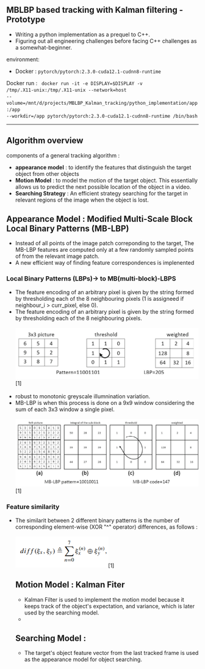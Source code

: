 <h2>MBLBP based tracking with Kalman filtering - Prototype</h2>

- Writing a python implementation as a prequel to C++.
- Figuring out all engineering challenges before facing C++ challenges as a somewhat-beginner.

environment:
- Docker : <code>pytorch/pytorch:2.3.0-cuda12.1-cudnn8-runtime</code>

Docker run : <code> docker run -it -e DISPLAY=$DISPLAY -v /tmp/.X11-unix:/tmp/.X11-unix --network=host --volume=/mnt/d/projects/MBLBP_Kalman_tracking/python_implementation/app:/app --workdir=/app pytorch/pytorch:2.3.0-cuda12.1-cudnn8-runtime /bin/bash
</code>

<hr>
<h2>Algorithm overview</h2>

components of a general tracking algorithm : 
- <b>appearance model</b> : to identify the features that distinguish the target object from other objects
- <b>Motion Model</b> : to model the motion of the target object. This essentially allows us to predict the next possible location of the object in a video.
- <b>Searching Strategy</b> : An efficient strategy searching for the target in relevant regions of the image  when the object is lost.
  
<h2>Appearance Model : Modified Multi-Scale Block Local Binary Patterns (MB-LBP)</h3>
<ul>
    <li> Instead of all points of the image patch correponding to the target, The MB-LBP features are computed only at a few randomly sampled points of from the relevant image patch.</li>
    <li>A new efficient way of finding feature correspondences is implenented</li>
</ul>

<h3> Local Binary Patterns (LBPs)-> to MB(multi-block)-LBPS </h3>
<ul>
    <li>The feature encoding of an arbitrary pixel is given by the string formed by thresholding each of the 8 neighbouring pixels (1 is assigneed if neighbour_i > curr_pixel, else 0).<br>
    <li>The feature encoding of an arbitrary pixel is given by the string formed by thresholding each of the 8 neighbouring pixels.<br><br>
    <img src="imgs/lbp.png">[1]</li><br>
    <li>robust to monotonic greyscale illumnination variation.</li>
    <li>MB-LBP is when this process is done on a 9x9 window considering the sum of each 3x3 window a single pixel.</li>
    <br>
    <img src="imgs/mblbp.png">[1]</li>

</ul>
<h3> Feature similarity </h3>
<ul>
    <li>The similarit between 2 different binary patterns is the number of corresponding element-wise (XOR "^" operator) differences, as follows :<br><br>
    <img src="imgs/lbp_sim.png">[1]
    

<h2>Motion Model : Kalman Fiter</h2>
<ul>
    <li>Kalman Filter is used to implement the motion model because it keeps track of the object's expectation, and variance, which is later used by the searching model.</li>
    <li>
</ul>

<h2> Searching Model : </h2>
<ul>
    <li> The target's object feature vector from the last tracked frame is used as the appearance model for object searching. </li>
</ul>






